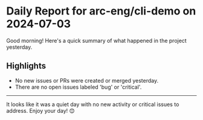 # Daily Report for arc-eng/cli-demo on 2024-07-03

Good morning! Here's a quick summary of what happened in the project yesterday.

## Highlights
- No new issues or PRs were created or merged yesterday.
- There are no open issues labeled 'bug' or 'critical'.

---

It looks like it was a quiet day with no new activity or critical issues to address. Enjoy your day! 😊